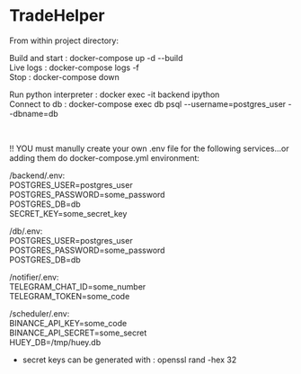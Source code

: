 # TradeHelper

From within project directory:<br />

Build and start : docker-compose up -d --build<br />
Live logs : docker-compose logs -f<br />
Stop : docker-compose down<br />

Run python interpreter : docker exec -it backend ipython<br />
Connect to db : docker-compose exec db psql --username=postgres_user --dbname=db<br />

<br />

 !! YOU must manully create your own .env file for the following services...or adding them do docker-compose.yml environment:
  
/backend/.env:<br />
  POSTGRES_USER=postgres_user<br />
  POSTGRES_PASSWORD=some_password<br />
  POSTGRES_DB=db<br />
  SECRET_KEY=some_secret_key<br />
 
 /db/.env:<br />
  POSTGRES_USER=postgres_user<br />
  POSTGRES_PASSWORD=some_password<br />
  POSTGRES_DB=db<br />
  
 /notifier/.env:<br />
  TELEGRAM_CHAT_ID=some_number<br />
  TELEGRAM_TOKEN=some_code<br />


/scheduler/.env:<br />
  BINANCE_API_KEY=some_code<br />
  BINANCE_API_SECRET=some_secret<br />
  HUEY_DB=/tmp/huey.db<br />

* secret keys can be generated with : openssl rand -hex 32
